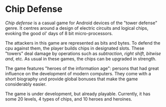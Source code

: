# Chip Defense

*Chip defense* is a casual game for Android devices of the "tower defense" genre. It centres around a design of electric circuits and logical chips,
evoking the good ol' days of 8 bit micro-processors.

The attackers in this game are represented as bits and bytes. To defend the cpu against them, the player builds chips in designated slots. 
These "towers" deal damage by operations such as _subtraction_, _right shift_, _bitwise and_, etc. As usual in these games, the chips can be upgraded in strength.

The game features "heroes of the information age": persons that had great influence
on the development of modern computers. They come with a short biography und provide global bonuses that make the game considerably easier.  

The game is under development, but already playable. Currently, it has some 20 levels, 4 types of chips, and 10 heroes and heroines.



